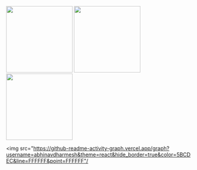 <!-- GitHub Stats -->
<img src="https://github-readme-stats.vercel.app/api?username=abhinavdharmesh&show_icons=true&theme=react&hide_title=true&hide_border=true" height="180"/>

<!-- Streak Stats -->
<img src="https://streak-stats.demolab.com?user=abhinavdharmesh&theme=react&hide_border=true" height="180"/>

<!-- Top Languages -->
<img src="https://github-readme-stats-sigma-five.vercel.app/api/top-langs/?username=abhinavdharmesh&layout=compact&theme=react&hide_border=true" height="180"/>

<!-- Contribution Graph -->
<img src="https://github-readme-activity-graph.vercel.app/graph?username=abhinavdharmesh&theme=react&hide_border=true&color=5BCDEC&line=FFFFFF&point=FFFFFF"/
